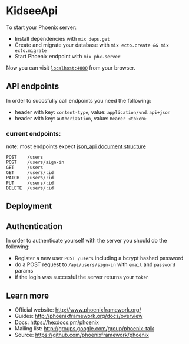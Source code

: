 # KidseeApi

To start your Phoenix server:

  * Install dependencies with `mix deps.get`
  * Create and migrate your database with `mix ecto.create && mix ecto.migrate`
  * Start Phoenix endpoint with `mix phx.server`

Now you can visit [`localhost:4000`](http://localhost:4000) from your browser.

## API endpoints

In order to succsfully call endpoints you need the following:

  * header with key: `content-type`,  value: `application/vnd.api+json`
  * header with key: `authorization`, value: `Bearer <token>`

### current endpoints:
  note: most endpoints expect [json_api document structure](http://jsonapi.org/format/#document-structure)

  ```
  POST    /users
  POST    /users/sign-in
  GET     /users
  GET     /users/:id
  PATCH   /users/:id
  PUT     /users/:id
  DELETE  /users/:id
  ```

## Deployment

## Authentication

In order to authenticate yourself with the server you should do the following:

  * Register a new user `POST /users` including a bcrypt hashed password
  * do a POST request to `/api/users/sign-in` with `email` and `password` params
  * if the login was succesful the server returns your `token`

## Learn more

  * Official website: http://www.phoenixframework.org/
  * Guides: http://phoenixframework.org/docs/overview
  * Docs: https://hexdocs.pm/phoenix
  * Mailing list: http://groups.google.com/group/phoenix-talk
  * Source: https://github.com/phoenixframework/phoenix
